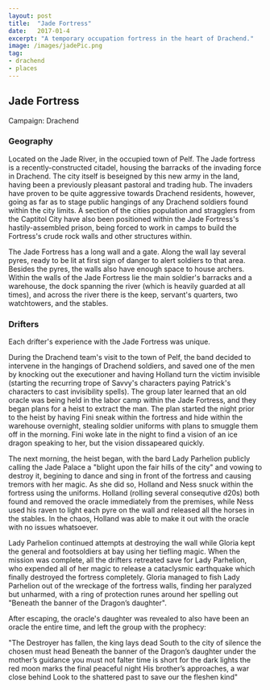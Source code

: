 ```yaml
---
layout: post
title:  "Jade Fortress"
date:   2017-01-4
excerpt: "A temporary occupation fortress in the heart of Drachend."
image: /images/jadePic.png
tag:
- drachend
- places 
---
```


## Jade Fortress
Campaign: Drachend

### Geography
Located on the Jade River, in the occupied town of Pelf. The Jade fortress is a recently-constructed citadel, housing the barracks of the invading force in Drachend. The city itself is beseigned by this new army in the land, having been a previously pleasant pastoral and trading hub. The invaders have proven to be quite aggressive towards Drachend residents, however, going as far as to stage public hangings of any Drachend soldiers found within the city limits. A section of the cities population and stragglers from the Captitol City have also been positioned within the Jade Fortress's hastily-assembled prison, being forced to work in camps to build the Fortress's crude rock walls and other structures within. 

The Jade Fortress has a long wall and a gate. Along the wall lay several pyres, ready to be lit at first sign of danger to alert soldiers to that area. Besides the pyres, the walls also have enough space to house archers. Within the walls of the Jade Fortress lie the main soldier's barracks and a warehouse, the dock spanning the river (which is heavily guarded at all times), and across the river there is the keep, servant's quarters, two watchtowers, and the stables.

### Drifters
Each drifter's experience with the Jade Fortress was unique.

During the Drachend team's visit to the town of Pelf, the band decided to intervene in the hangings of Drachend soldiers, and saved one of the men by knocking out the executioner and having Holland turn the victim invisible (starting the recurring trope of Savvy's characters paying Patrick's characters to cast invisibility spells). The group later learned that an old oracle was being held in the labor camp within the Jade Fortress, and they began plans for a heist to extract the man. The plan started the night prior to the heist by having Fini sneak within the fortress and hide within the warehouse overnight, stealing soldier uniforms with plans to smuggle them off in the morning. Fini woke late in the night to find a vision of an ice dragon speaking to her, but the vision dissapeared quickly. 

The next morning, the heist began, with the bard Lady Parhelion publicly calling the Jade Palace a "blight upon the fair hills of the city" and vowing to destroy it, begining to dance and sing in front of the fortress and causing tremors with her magic. As she did so, Holland and Ness snuck within the fortress using the uniforms. Holland (rolling several consequtive d20s) both found and removed the oracle immediately from the premises, while Ness used his raven to light each pyre on the wall and released all the horses in the stables. In the chaos, Holland was able to make it out with the oracle with no issues whatsoever.

Lady Parhelion continued attempts at destroying the wall while Gloria kept the general and footsoldiers at bay using her tiefling magic. When the mission was complete, all the drifters retreated save for Lady Parhelion, who expended all of her magic to release a cataclysmic earthquake which finally destroyed the fortress completely. Gloria managed to fish Lady Parhelion out of the wreckage of the fortress walls, finding her paralyzed but unharmed, with a ring of protection runes around her spelling out "Beneath the banner of the Dragon’s daughter".

After escaping, the oracle's daughter was revealed to also have been an oracle the entire time, and left the group with the prophecy:

"The Destroyer has fallen, the king lays dead
South to the city of silence the chosen must head
Beneath the banner of the Dragon’s daughter
under the mother’s guidance you must not falter 
time is short for the dark lights 
the red moon marks the final peaceful night
His brother’s approaches, a war close behind
Look to the shattered past to save our the fleshen kind"
